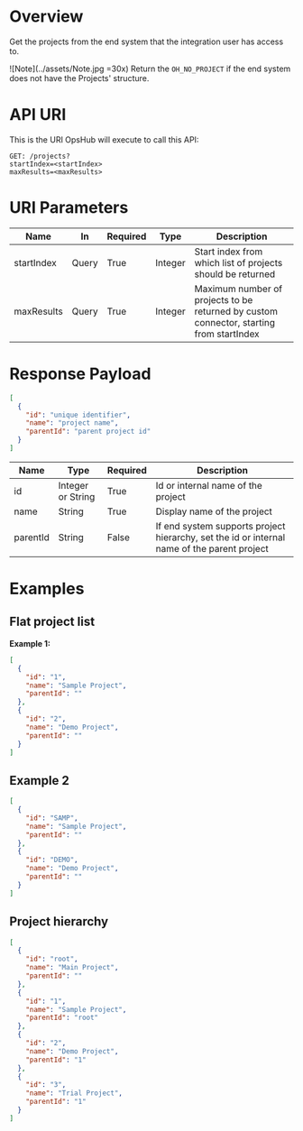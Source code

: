 # Overview
Get the projects from the end system that the integration user has access to.  

![Note](../assets/Note.jpg =30x) Return the `OH_NO_PROJECT` if the end system does not have the Projects' structure.  

# API URI
This is the URI OpsHub will execute to call this API:  

```http
GET: /projects?
startIndex=<startIndex>
maxResults=<maxResults>
```

# URI Parameters

| Name        | In    | Required | Type    | Description |
|------------|-------|----------|---------|-------------|
| startIndex | Query | True     | Integer | Start index from which list of projects should be returned |
| maxResults | Query | True     | Integer | Maximum number of projects to be returned by custom connector, starting from startIndex |

# Response Payload

```json
[
  {
    "id": "unique identifier",
    "name": "project name",
    "parentId": "parent project id"
  }
]
```

| Name      | Type            | Required | Description |
|-----------|----------------|----------|-------------|
| id        | Integer or String | True     | Id or internal name of the project |
| name      | String          | True     | Display name of the project |
| parentId  | String          | False    | If end system supports project hierarchy, set the id or internal name of the parent project |

# Examples

## Flat project list

**Example 1:**

```json
[
  {
    "id": "1",
    "name": "Sample Project",
    "parentId": ""
  },
  {
    "id": "2",
    "name": "Demo Project",
    "parentId": ""
  }
]
```
## Example 2

```json
[
  {
    "id": "SAMP",
    "name": "Sample Project",
    "parentId": ""
  },
  {
    "id": "DEMO",
    "name": "Demo Project",
    "parentId": ""
  }
]
```
## Project hierarchy

```json
[
  {
    "id": "root",
    "name": "Main Project",
    "parentId": ""
  },
  {
    "id": "1",
    "name": "Sample Project",
    "parentId": "root"
  },
  {
    "id": "2",
    "name": "Demo Project",
    "parentId": "1"
  },
  {
    "id": "3",
    "name": "Trial Project",
    "parentId": "1"
  }
]
```